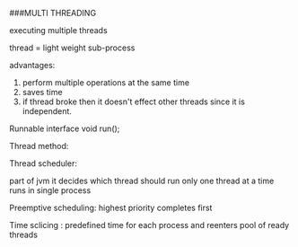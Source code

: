 ###MULTI THREADING

 executing multiple threads
 
 thread = light weight sub-process
 
 advantages:
  
 1. perform multiple operations at the same time
 1. saves time
 1. if thread broke then it doesn't effect other threads since it is 
    independent.
   
  
 Runnable interface
    void run();
    
    
 Thread method:
 
 Thread scheduler:
 
   part of jvm it decides which thread should run
   only one thread at a time runs in single process
   
   Preemptive scheduling: highest priority completes first
   
   Time sclicing : predefined time for each process
                   and reenters pool of ready threads
                   
   
    
    
    
    